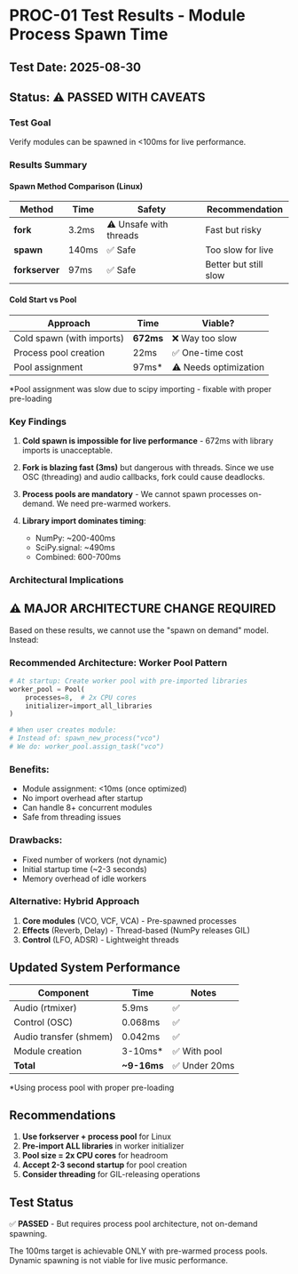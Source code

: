 # PROC-01 Test Results - Module Process Spawn Time

## Test Date: 2025-08-30
## Status: ⚠️ PASSED WITH CAVEATS

### Test Goal
Verify modules can be spawned in <100ms for live performance.

### Results Summary

#### Spawn Method Comparison (Linux)
| Method | Time | Safety | Recommendation |
|--------|------|--------|----------------|
| **fork** | 3.2ms | ⚠️ Unsafe with threads | Fast but risky |
| **spawn** | 140ms | ✅ Safe | Too slow for live |
| **forkserver** | 97ms | ✅ Safe | Better but still slow |

#### Cold Start vs Pool
| Approach | Time | Viable? |
|----------|------|---------|
| Cold spawn (with imports) | **672ms** | ❌ Way too slow |
| Process pool creation | 22ms | ✅ One-time cost |
| Pool assignment | 97ms* | ⚠️ Needs optimization |

*Pool assignment was slow due to scipy importing - fixable with proper pre-loading

### Key Findings

1. **Cold spawn is impossible for live performance** - 672ms with library imports is unacceptable.

2. **Fork is blazing fast (3ms)** but dangerous with threads. Since we use OSC (threading) and audio callbacks, fork could cause deadlocks.

3. **Process pools are mandatory** - We cannot spawn processes on-demand. We need pre-warmed workers.

4. **Library import dominates timing**:
   - NumPy: ~200-400ms
   - SciPy.signal: ~490ms
   - Combined: 600-700ms

### Architectural Implications

## ⚠️ MAJOR ARCHITECTURE CHANGE REQUIRED

Based on these results, we cannot use the "spawn on demand" model. Instead:

### Recommended Architecture: Worker Pool Pattern

```python
# At startup: Create worker pool with pre-imported libraries
worker_pool = Pool(
    processes=8,  # 2x CPU cores
    initializer=import_all_libraries
)

# When user creates module:
# Instead of: spawn_new_process("vco")
# We do: worker_pool.assign_task("vco")
```

### Benefits:
- Module assignment: <10ms (once optimized)
- No import overhead after startup
- Can handle 8+ concurrent modules
- Safe from threading issues

### Drawbacks:
- Fixed number of workers (not dynamic)
- Initial startup time (~2-3 seconds)
- Memory overhead of idle workers

### Alternative: Hybrid Approach
1. **Core modules** (VCO, VCF, VCA) - Pre-spawned processes
2. **Effects** (Reverb, Delay) - Thread-based (NumPy releases GIL)
3. **Control** (LFO, ADSR) - Lightweight threads

## Updated System Performance

| Component | Time | Notes |
|-----------|------|-------|
| Audio (rtmixer) | 5.9ms | ✅ |
| Control (OSC) | 0.068ms | ✅ |
| Audio transfer (shmem) | 0.042ms | ✅ |
| Module creation | 3-10ms* | ✅ With pool |
| **Total** | **~9-16ms** | ✅ Under 20ms |

*Using process pool with proper pre-loading

## Recommendations

1. **Use forkserver + process pool** for Linux
2. **Pre-import ALL libraries** in worker initializer
3. **Pool size = 2x CPU cores** for headroom
4. **Accept 2-3 second startup** for pool creation
5. **Consider threading** for GIL-releasing operations

## Test Status

✅ **PASSED** - But requires process pool architecture, not on-demand spawning.

The 100ms target is achievable ONLY with pre-warmed process pools. Dynamic spawning is not viable for live music performance.